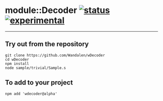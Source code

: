 
# module::Decoder  [![status](https://github.com/Wandalen/wDecoder/workflows/publish/badge.svg)](https://github.com/Wandalen/wDecoder/actions?query=workflow%3Apublish) [![experimental](https://img.shields.io/badge/stability-experimental-orange.svg)](https://github.com/emersion/stability-badges#experimental)

___

## Try out from the repository
```
git clone https://github.com/Wandalen/wDecoder
cd wDecoder
npm install
node sample/trivial/Sample.s
```

## To add to your project
```
npm add 'wdecoder@alpha'
```




